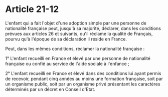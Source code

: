 # Article 21-12

L'enfant qui a fait l'objet d'une adoption simple par une personne de nationalité française peut, jusqu'à sa majorité, déclarer, dans les conditions prévues aux articles 26 et suivants, qu'il réclame la qualité de Français, pourvu qu'à l'époque de sa déclaration il réside en France.

Peut, dans les mêmes conditions, réclamer la nationalité française :

1° L'enfant recueilli en France et élevé par une personne de nationalité française ou confié au service de l'aide sociale à l'enfance ;

2° L'enfant recueilli en France et élevé dans des conditions lui ayant permis de recevoir, pendant cinq années au moins une formation française, soit par un organisme public, soit par un organisme privé présentant les caractères déterminés par un décret en Conseil d'Etat.
